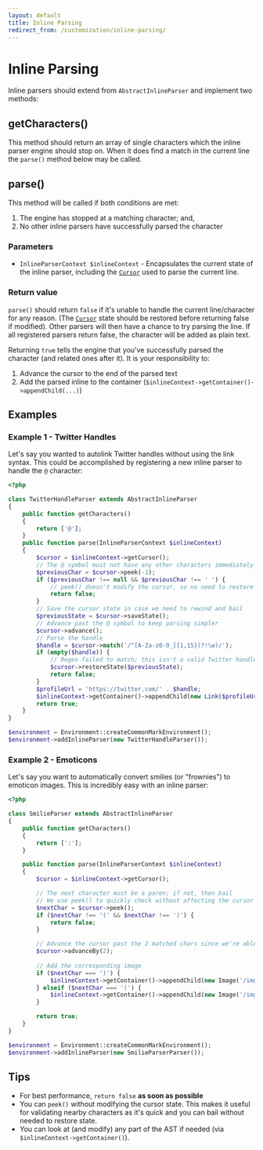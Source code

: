 ```yaml
---
layout: default
title: Inline Parsing
redirect_from: /customization/inline-parsing/
---
```


Inline Parsing
==============

Inline parsers should extend from `AbstractInlineParser` and implement two methods:

## getCharacters()

This method should return an array of single characters which the inline parser engine should stop on.  When it does find a match in the current line the `parse()` method below may be called.

## parse()

This method will be called if both conditions are met:

1. The engine has stopped at a matching character; and,
2. No other inline parsers have successfully parsed the character

### Parameters

* `InlineParserContext $inlineContext` - Encapsulates the current state of the inline parser, including the [`Cursor`](/0.18/customization/cursor/) used to parse the current line.

### Return value

`parse()` should return `false` if it's unable to handle the current line/character for any reason.  (The [`Cursor`](/0.18/customization/cursor/) state should be restored before returning false if modified). Other parsers will then have a chance to try parsing the line.  If all registered parsers return false, the character will be added as plain text.

Returning `true` tells the engine that you've successfully parsed the character (and related ones after it).  It is your responsibility to:

1. Advance the cursor to the end of the parsed text
2. Add the parsed inline to the container (`$inlineContext->getContainer()->appendChild(...)`)

## Examples

### Example 1 - Twitter Handles

Let's say you wanted to autolink Twitter handles without using the link syntax.  This could be accomplished by registering a new inline parser to handle the `@` character:

~~~php
<?php

class TwitterHandleParser extends AbstractInlineParser
{
    public function getCharacters()
    {
        return ['@'];
    }
    public function parse(InlineParserContext $inlineContext)
    {
        $cursor = $inlineContext->getCursor();
        // The @ symbol must not have any other characters immediately prior
        $previousChar = $cursor->peek(-1);
        if ($previousChar !== null && $previousChar !== ' ') {
            // peek() doesn't modify the cursor, so no need to restore state first
            return false;
        }
        // Save the cursor state in case we need to rewind and bail
        $previousState = $cursor->saveState();
        // Advance past the @ symbol to keep parsing simpler
        $cursor->advance();
        // Parse the handle
        $handle = $cursor->match('/^[A-Za-z0-9_]{1,15}(?!\w)/');
        if (empty($handle)) {
            // Regex failed to match; this isn't a valid Twitter handle
            $cursor->restoreState($previousState);
            return false;
        }
        $profileUrl = 'https://twitter.com/' . $handle;
        $inlineContext->getContainer()->appendChild(new Link($profileUrl, '@' . $handle));
        return true;
    }
}

$environment = Environment::createCommonMarkEnvironment();
$environment->addInlineParser(new TwitterHandleParser());
~~~

### Example 2 - Emoticons

Let's say you want to automatically convert smilies (or "frownies") to emoticon images.  This is incredibly easy with an inline parser:

~~~php
<?php

class SmilieParser extends AbstractInlineParser
{
    public function getCharacters()
    {
        return [':'];
    }

    public function parse(InlineParserContext $inlineContext)
    {
        $cursor = $inlineContext->getCursor();

        // The next character must be a paren; if not, then bail
        // We use peek() to quickly check without affecting the cursor
        $nextChar = $cursor->peek();
        if ($nextChar !== '(' && $nextChar !== ')') {
            return false;
        }

        // Advance the cursor past the 2 matched chars since we're able to parse them successfully
        $cursor->advanceBy(2);
        
        // Add the corresponding image
        if ($nextChar === ')') {
            $inlineContext->getContainer()->appendChild(new Image('/img/happy.png'));
        } elseif ($nextChar === '(') {
            $inlineContext->getContainer()->appendChild(new Image('/img/sad.png'));
        }

        return true;
    }
}

$environment = Environment::createCommonMarkEnvironment();
$environment->addInlineParser(new SmilieParserParser());
~~~

## Tips

* For best performance, `return false` **as soon as possible**
* You can `peek()` without modifying the cursor state. This makes it useful for validating nearby characters as it's quick and you can bail without needed to restore state.
* You can look at (and modify) any part of the AST if needed (via `$inlineContext->getContainer()`).
